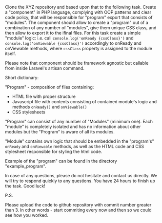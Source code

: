 Clone the XYZ repository and based upon that to the following task. Create a "component" in PHP language, complying with OOP patterns and clear code policy, that will be responsible for "program" export that consists of "modules". The component should allow to create a "program" out of a combination of any number of "modules", give them unique CSS class, and then allow to export it to the ifinal files. For this task create a simple "module" logic: i.e. call `console.log('onReady {cssClass}')` and `console.log('onViewable {cssClass}')` accordingly to onReady and onViewable methods, where `cssClass` property is assigned to the module itself.

Please note that component should be framework agnostic but callable from inside Laravel's artisan command.

Short dictionary:

"Program" - composition of files containing:
* HTML file with proper structure
* Javascript file with contents consisting of contained module's logic and methods `onReady()` and `onViewable()`
* CSS stylesheets

"Program" can consist of any number of "Modules" (minimum one). Each "module" is completely isolated and has no information about other modules but the "Program" is aware of all its modules.

"Module" contains own logic that should be embedded in the "program's" `onReady` and `onViewable` methods, as well as the HTML code and CSS stylesheet responsible for styling the html code.

Example of the "program" can be found in the directory "example_program".

In case of any questions, please do not hesitate and contact us directly. We will try to respond quickly to any questions. You have 24 hours to finish up the task. Good luck!

P.S.

Please upload the code to github repository with commit number greater than 3. In other words - start commiting every now and then so we could see how you worked.
